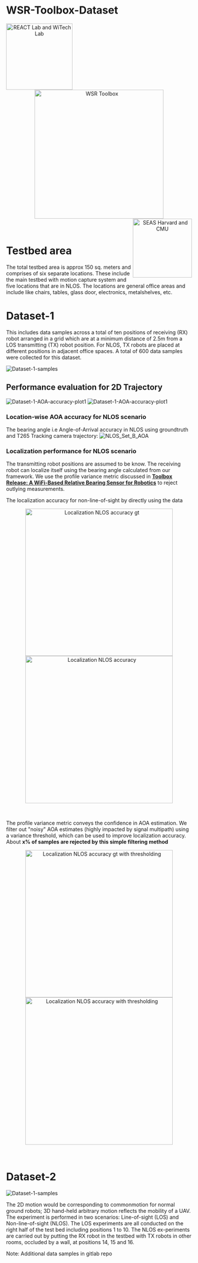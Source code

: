 # WSR-Toolbox-Dataset

<div align="center">
  <a href="https://react.seas.harvard.edu//">
    <img align="left" src="https://github.com/Harvard-REACT/WSR-Toolbox/blob/main/figs/lab_logo.png?raw=true" width="180" alt="REACT Lab and WiTech Lab">
  </a>
  <a href="https://react.seas.harvard.edu/communication-sensor">
    <img align="center" src="https://github.com/Harvard-REACT/WSR-Toolbox/blob/main/figs/toolbox_logo.png?raw=true" width="350" alt="WSR Toolbox">
  </a>
  <a href="https://www.seas.harvard.edu/">
    <img align="right" src="https://github.com/Harvard-REACT/WSR-Toolbox/blob/main/figs/univ_logo.png?raw=true" width="160" alt="SEAS Harvard and CMU">
  </a>
</div>
<p>&nbsp;</p>

# Testbed area
The total testbed area is approx 150 sq. meters and comprises of six separate locations. These include the main testbed with motion capture system and five locations that  are  in  NLOS.  The  locations  are  general  office areas  and include  like  chairs,  tables,  glass  door,  electronics,  metalshelves,  etc.


# Dataset-1
 This includes data  samples  across  a  total  of  ten positions  of  receiving (RX)  robot  arranged  in  a  grid  which  are at  a  minimum  distance  of  2.5m  from  a  LOS  transmitting (TX) robot  position. For  NLOS, TX robots  are  placed at  different  positions  in  adjacent  office  spaces. A total of 600 data samples were collected for this dataset.

![Dataset-1-samples](figs/Dataset-1.png)

## Performance evaluation for 2D Trajectory
![Dataset-1-AOA-accuracy-plot1](figs/Dataset_1_AOA_accuracy_plot_1.png)
![Dataset-1-AOA-accuracy-plot1](figs/Dataset_1_AOA_accuracy_plot_2.png)

### Location-wise AOA accuracy for NLOS scenario
The bearing angle i.e Angle-of-Arrival accuracy in NLOS using groundtruth and T265 Tracking camera trajectory:
![NLOS_Set_B_AOA](figs/NLOS_Set_A_B_2D_Trajectory_AOA_Accuracy_Results.png)

### Localization performance for NLOS scenario
The transmitting robot positions are assumed to be know. The receiving robot can localize itself using the bearing angle calculated from our framework. We use the profile variance metric discussed in [**Toolbox  Release:  A  WiFi-Based  Relative  Bearing  Sensor  for  Robotics**]() to reject outlying measurements. 

The localization accuracy for non-line-of-sight by directly using the data

<div align="center">
  <img align="center" src="figs/Dataset-1-NLOS_accuracy_gt_traj.png" width="400" alt="Localization NLOS accuracy gt">
  <img align="center" src="figs/Dataset-1-NLOS_accuracy_camera_traj.png" width="400" alt="Localization NLOS accuracy">
</div>
<p>&nbsp;</p>

The profile variance metric conveys the confidence in AOA estimation. We filter out "noisy" AOA estimates (highly impacted by signal multipath) using a variance threshold, which can be used to improve localization accuracy. About **x% of samples are rejected by this simple filtering method**

<div align="center">
  <img align="center" src="figs/Dataset-1-NLOS_accuracy_using_thresholding_gt_traj.png" width="400" alt="Localization NLOS accuracy gt with thresholding">
  <img align="center" src="figs/Dataset-1-NLOS_accuracy_using_thresholding_camera_traj.png" width="400" alt="Localization NLOS accuracy with thresholding">
</div>
<p>&nbsp;</p>



# Dataset-2
![Dataset-1-samples](https://github.com/Harvard-REACT/WSR-Toolbox/blob/main/figs/test_area_map.png?raw=true)

The 2D motion would be corresponding to commonmotion  for  normal  ground  robots;  3D  hand-held  arbitrary motion  reflects  the  mobility  of  a  UAV. The  experiment  is  performed  in  two  scenarios:  Line-of-sight  (LOS)  and  Non-line-of-sight  (NLOS).  The  LOS experiments are all conducted on the right half of the test bed including positions 1 to 10. The NLOS ex-periments are carried out by putting the RX robot  in  the  testbed  with  TX  robots  in  other  rooms, occluded  by  a  wall,  at  positions  14,  15  and  16.


Note: Additional data samples in gitlab repo
